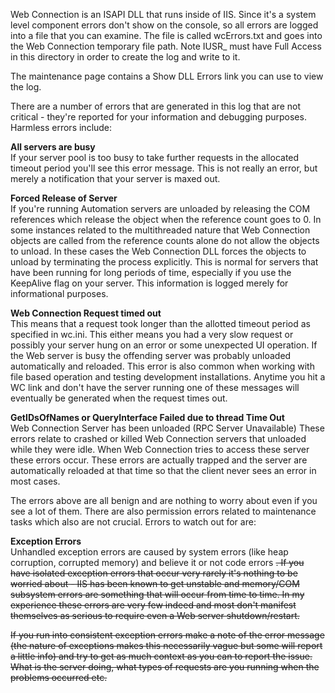 ﻿Web Connection is an ISAPI DLL that runs inside of IIS. Since it's a system level component errors don't show on the console, so all errors are logged into a file that you can examine. The file is called wcErrors.txt and goes into the Web Connection temporary file path. Note IUSR_ must have Full Access in this directory in order to create the log and write to it.

The maintenance page contains a Show DLL Errors link you can use to view the log. 

There are a number of errors that are generated in this log that are not critical - they're reported for your information and debugging purposes. Harmless errors include:

**All servers are busy**  
If your server pool is too busy to take further requests in the allocated timeout period you'll see this error message. This is not really an error, but merely a notification that your server is maxed out.

**Forced Release of Server**  
If you're running Automation servers are unloaded by releasing the COM references which release the object when the reference count goes to 0. In some instances related to the multithreaded nature that Web Connection objects are called from the reference counts alone do not allow the objects to unload. In these cases the Web Connection DLL forces the objects to unload by terminating the process explicitly. This is normal for servers that have been running for long periods of time, especially if you use the KeepAlive flag on your server. This information is logged merely for informational purposes.

**Web Connection Request timed out**  
This means that a request took longer than the allotted timeout period as specified in wc.ini. This either means you had a very slow request or possibly your server hung on an error or some unexpected UI operation. If the Web server is busy the offending server was probably unloaded automatically and reloaded. This error is also common when working with file based operation and testing development installations. Anytime you hit a WC link and don't have the server running one of these messages will eventually be generated when the request times out.

**GetIDsOfNames or QueryInterface Failed due to thread Time Out**  
Web Connection Server has been unloaded (RPC Server Unavailable)
These errors relate to crashed or killed Web Connection servers that unloaded while they were idle. When Web Connection tries to access these server these errors occur. These errors are actually trapped and the server are automatically reloaded at that time so that the client never sees an error in most cases.

The errors above are all benign and are nothing to worry about even if you see a lot of them. There are also permission errors related to maintenance tasks which also are not crucial. Errors to watch out for are:

**Exception Errors**  
Unhandled exception errors are caused by system errors (like heap corruption, corrupted memory) and believe it or not code errors <s>. If you have isolated exception errors that occur very rarely it's nothing to be worried about - IIS has been known to get unstable and memory/COM subsystem errors are something that will occur from time to time. In my experience these errors are very few indeed and most don't manifest themselves as serious to require even a Web server shutdown/restart.

If you run into consistent exception errors make a note of the error message (the nature of exceptions makes this necessarily vague but some will report a little info) and try to get as much context as you can to report the issue. What is the server doing, what types of requests are you running when the problems occurred etc.